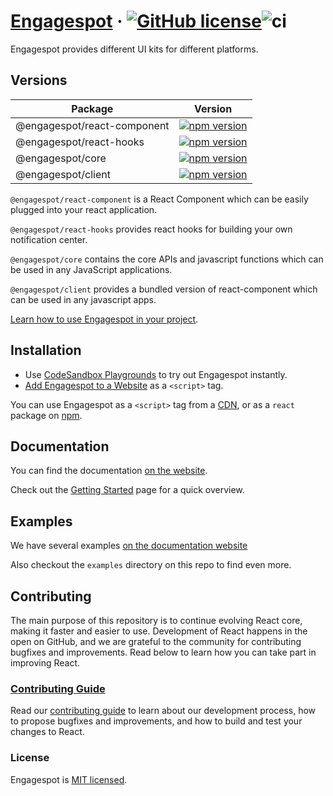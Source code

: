 # [Engagespot](https://engagespot.co/) &middot; [![GitHub license](https://img.shields.io/badge/license-MIT-blue.svg)](https://github.com/Engagespot/engagespot/blob/master/LICENCE)![ci](https://github.com/Engagespot/engagespot/actions/workflows/ci.yml/badge.svg)

Engagespot provides different UI kits for different platforms.

## Versions

| Package                     | Version                                                                                                                                              |
| --------------------------- | ---------------------------------------------------------------------------------------------------------------------------------------------------- |
| @engagespot/react-component | [![npm version](https://img.shields.io/npm/v/@engagespot/react-component.svg?style=flat)](https://www.npmjs.com/package/@engagespot/react-component) |
| @engagespot/react-hooks     | [![npm version](https://img.shields.io/npm/v/@engagespot/react-hooks.svg?style=flat)](https://www.npmjs.com/package/@engagespot/react-hooks)         |
| @engagespot/core            | [![npm version](https://img.shields.io/npm/v/@engagespot/core.svg?style=flat)](https://www.npmjs.com/package/@engagespot/core)                       |
| @engagespot/client          | [![npm version](https://img.shields.io/npm/v/@engagespot/client.svg?style=flat)](https://www.npmjs.com/package/@engagespot/client)                   |

`@engagespot/react-component` is a React Component which can be easily plugged into your react application.

`@engagespot/react-hooks` provides react hooks for building your own notification center.

`@engagespot/core` contains the core APIs and javascript functions which can be used in any JavaScript applications.

`@engagespot/client` provides a bundled version of react-component which can be used in any javascript apps.

[Learn how to use Engagespot in your project](https://documentation.engagespot.co/docs/introduction/getting-started).

## Installation

- Use [CodeSandbox Playgrounds](https://documentation.engagespot.co/docs/playgrounds) to try out Engagespot instantly.
- [Add Engagespot to a Website](https://documentation.engagespot.co/docs/javascript-guide/using-javascript-ui-kit) as a `<script>` tag.

You can use Engagespot as a `<script>` tag from a [CDN](https://documentation.engagespot.co/docs/javascript-guide/using-javascript-ui-kit), or as a `react` package on [npm](https://www.npmjs.com/package/@engagespot/react-component).

## Documentation

You can find the documentation [on the website](https://documentation.engagespot.co/).

Check out the [Getting Started](https://documentation.engagespot.co/docs/introduction/getting-started) page for a quick overview.

## Examples

We have several examples [on the documentation website](https://documentation.engagespot.co/docs/learn-by-examples/)

Also checkout the `examples` directory on this repo to find even more.

## Contributing

The main purpose of this repository is to continue evolving React core, making it faster and easier to use. Development of React happens in the open on GitHub, and we are grateful to the community for contributing bugfixes and improvements. Read below to learn how you can take part in improving React.

### [Contributing Guide](https://github.com/Engagespot/engagespot/blob/master/CONTRIBUTING.md)

Read our [contributing guide](https://github.com/Engagespot/engagespot/blob/master/CONTRIBUTING.md) to learn about our development process, how to propose bugfixes and improvements, and how to build and test your changes to React.

### License

Engagespot is [MIT licensed](./LICENSE).
